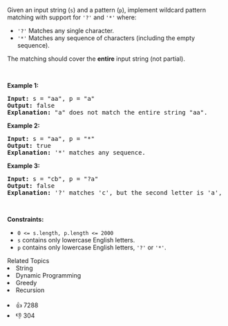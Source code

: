 <p>Given an input string (<code>s</code>) and a pattern (<code>p</code>), implement wildcard pattern matching with support for <code>'?'</code> and <code>'*'</code> where:</p>

<ul> 
 <li><code>'?'</code> Matches any single character.</li> 
 <li><code>'*'</code> Matches any sequence of characters (including the empty sequence).</li> 
</ul>

<p>The matching should cover the <strong>entire</strong> input string (not partial).</p>

<p>&nbsp;</p> 
<p><strong class="example">Example 1:</strong></p>

<pre>
<strong>Input:</strong> s = "aa", p = "a"
<strong>Output:</strong> false
<strong>Explanation:</strong> "a" does not match the entire string "aa".
</pre>

<p><strong class="example">Example 2:</strong></p>

<pre>
<strong>Input:</strong> s = "aa", p = "*"
<strong>Output:</strong> true
<strong>Explanation:</strong>&nbsp;'*' matches any sequence.
</pre>

<p><strong class="example">Example 3:</strong></p>

<pre>
<strong>Input:</strong> s = "cb", p = "?a"
<strong>Output:</strong> false
<strong>Explanation:</strong>&nbsp;'?' matches 'c', but the second letter is 'a', which does not match 'b'.
</pre>

<p>&nbsp;</p> 
<p><strong>Constraints:</strong></p>

<ul> 
 <li><code>0 &lt;= s.length, p.length &lt;= 2000</code></li> 
 <li><code>s</code> contains only lowercase English letters.</li> 
 <li><code>p</code> contains only lowercase English letters, <code>'?'</code> or <code>'*'</code>.</li> 
</ul>

<div><div>Related Topics</div><div><li>String</li><li>Dynamic Programming</li><li>Greedy</li><li>Recursion</li></div></div><br><div><li>👍 7288</li><li>👎 304</li></div>